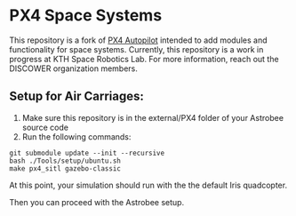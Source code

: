 # PX4 Space Systems
This repository is a fork of [PX4 Autopilot](https://github.com/PX4/PX4-Autopilot) intended to add modules and functionality for space systems. Currently, this repository is a work in progress at KTH Space Robotics Lab. For more information, reach out the DISCOWER organization members.

## Setup for Air Carriages:
1. Make sure this repository is in the external/PX4 folder of your Astrobee source code
2. Run the following commands:
```
git submodule update --init --recursive
bash ./Tools/setup/ubuntu.sh 
make px4_sitl gazebo-classic 
```
At this point, your simulation should run with the the default Iris quadcopter.

Then you can proceed with the Astrobee setup.